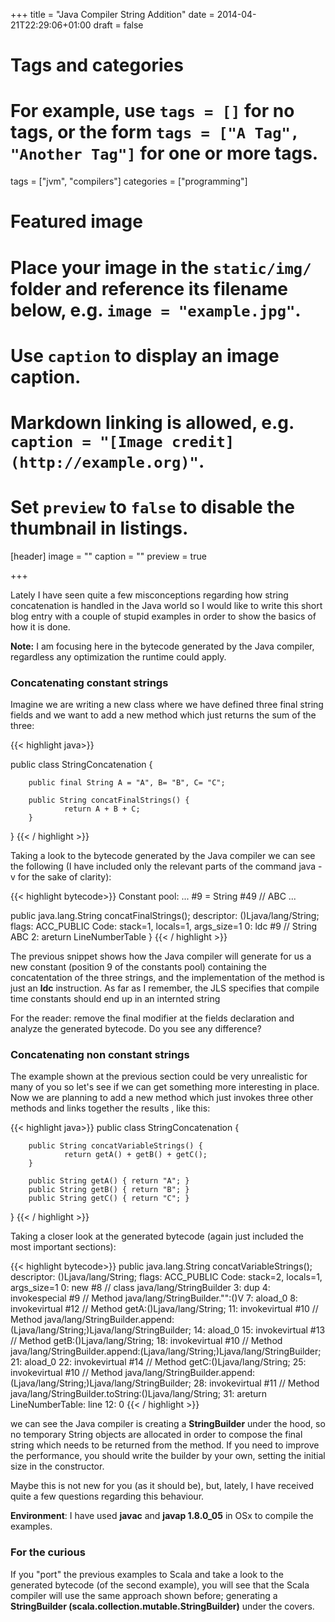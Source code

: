 +++
title = "Java Compiler String Addition"
date = 2014-04-21T22:29:06+01:00
draft = false

# Tags and categories
# For example, use `tags = []` for no tags, or the form `tags = ["A Tag", "Another Tag"]` for one or more tags.
tags = ["jvm", "compilers"]
categories = ["programming"]

# Featured image
# Place your image in the `static/img/` folder and reference its filename below, e.g. `image = "example.jpg"`.
# Use `caption` to display an image caption.
#   Markdown linking is allowed, e.g. `caption = "[Image credit](http://example.org)"`.
# Set `preview` to `false` to disable the thumbnail in listings.
[header]
image = ""
caption = ""
preview = true

+++

Lately I have seen quite a few misconceptions regarding how string concatenation is handled in the Java world so I would like to write this short blog entry with a couple of stupid examples in order to show the basics of how it is done.

__Note:__ I am focusing here in the bytecode generated by the Java compiler, regardless any optimization the runtime could apply.

### Concatenating constant strings

Imagine we are writing a new class where we have defined three final string fields and we want to add a new method which just returns the sum of the three:

{{< highlight java>}}

public class StringConcatenation {

        public final String A = "A", B= "B", C= "C";

        public String concatFinalStrings() {
                return A + B + C;
        }
}
{{< / highlight >}}

Taking a look to the bytecode generated by the Java compiler we can see the following (I have included only the relevant parts of the command java -v for the sake of clarity):

{{< highlight bytecode>}}
Constant pool:
   ...
   #9 = String             #49            //  ABC
   ...

  public java.lang.String concatFinalStrings();
    descriptor: ()Ljava/lang/String;
    flags: ACC_PUBLIC
    Code:
      stack=1, locals=1, args_size=1
         0: ldc           #9                  // String ABC
         2: areturn
      LineNumberTable
}
{{< / highlight >}}

The previous snippet shows how the Java compiler will generate for us a new constant (position 9 of the constants pool) containing the concatentation of the three strings, and the implementation of the method is just an __ldc__ instruction. As far as I remember, the JLS specifies that compile time constants should end up in an internted string

For the reader: remove the final modifier at the fields declaration and analyze the generated bytecode. Do you see any difference?

### Concatenating non constant strings

The example shown at the previous section could be very unrealistic for many of you so let's see if we can get something more interesting in place. Now we are planning to add a new method which just invokes three other methods and links together the results , like this:

{{< highlight java>}}
public class StringConcatenation {

        public String concatVariableStrings() {
                return getA() + getB() + getC();
        }

        public String getA() { return "A"; }
        public String getB() { return "B"; }
        public String getC() { return "C"; }
}
{{< / highlight >}}

Taking a closer look at the generated bytecode (again just included the most important sections):

{{< highlight bytecode>}}
  public java.lang.String concatVariableStrings();
    descriptor: ()Ljava/lang/String;
    flags: ACC_PUBLIC
    Code:
      stack=2, locals=1, args_size=1
         0: new           #8                  // class java/lang/StringBuilder
         3: dup
         4: invokespecial #9                  // Method java/lang/StringBuilder."<init>":()V
         7: aload_0
         8: invokevirtual #12                 // Method getA:()Ljava/lang/String;
        11: invokevirtual #10                 // Method java/lang/StringBuilder.append:(Ljava/lang/String;)Ljava/lang/StringBuilder;
        14: aload_0
        15: invokevirtual #13                 // Method getB:()Ljava/lang/String;
        18: invokevirtual #10                 // Method java/lang/StringBuilder.append:(Ljava/lang/String;)Ljava/lang/StringBuilder;
        21: aload_0
        22: invokevirtual #14                 // Method getC:()Ljava/lang/String;
        25: invokevirtual #10                 // Method java/lang/StringBuilder.append:(Ljava/lang/String;)Ljava/lang/StringBuilder;
        28: invokevirtual #11                 // Method java/lang/StringBuilder.toString:()Ljava/lang/String;
        31: areturn
      LineNumberTable:
        line 12: 0
{{< / highlight >}}

we can see the Java compiler is creating a __StringBuilder__ under the hood, so no temporary String objects are allocated in order to compose the final string which needs to be returned from the method. If you need to improve the performance, you should write the builder by your own, setting the initial size in the constructor.

Maybe this is not new for you (as it should be), but, lately, I have received quite a few questions regarding this behaviour.

__Environment__: I have used __javac__ and __javap 1.8.0_05__ in OSx to compile the examples.

### For the curious

If you "port" the previous examples to Scala and take a look to the generated bytecode (of the second example), you will see that the Scala compiler will use the same approach shown before; generating a __StringBuilder (scala.collection.mutable.StringBuilder)__ under the covers.
